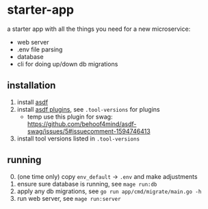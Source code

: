 # starter-app

a starter app with all the things you need for a new microservice:

- web server
- .env file parsing
- database
- cli for doing up/down db migrations

## installation

1. install [asdf](https://github.com/asdf-vm/asdf)
2. install [asdf plugins](https://github.com/asdf-vm/asdf-plugins), see `.tool-versions` for plugins
   - temp use this plugin for swag: https://github.com/behoof4mind/asdf-swag/issues/5#issuecomment-1594746413
3. install tool versions listed in `.tool-versions`

## running

0. (one time only) copy `env_default` -> `.env` and make adjustments
1. ensure sure database is running, see `mage run:db`
2. apply any db migrations, see `go run app/cmd/migrate/main.go -h`
3. run web server, see `mage run:server`
